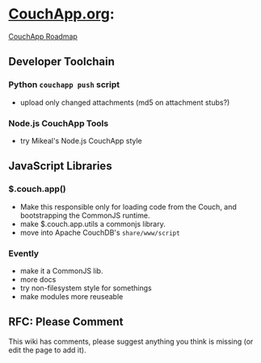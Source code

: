 # **[CouchApp.org](/web/20140209084807/http://couchapp.org/page/index):**
[CouchApp Roadmap](/web/20140209084807/http://couchapp.org/page/roadmap)

## Developer Toolchain

### Python `couchapp push` script

  * upload only changed attachments (md5 on attachment stubs?)

### Node.js CouchApp Tools

  * try Mikeal's Node.js CouchApp style

## JavaScript Libraries

### $.couch.app()

  * Make this responsible only for loading code from the Couch, and bootstrapping the CommonJS runtime.
  * make $.couch.app.utils a commonjs library.
  * move into Apache CouchDB's `share/www/script`

### Evently

  * make it a CommonJS lib.
  * more docs
  * try non-filesystem style for somethings
  * make modules more reuseable

## RFC: Please Comment

This wiki has comments, please suggest anything you think is missing (or edit
the page to add it).

